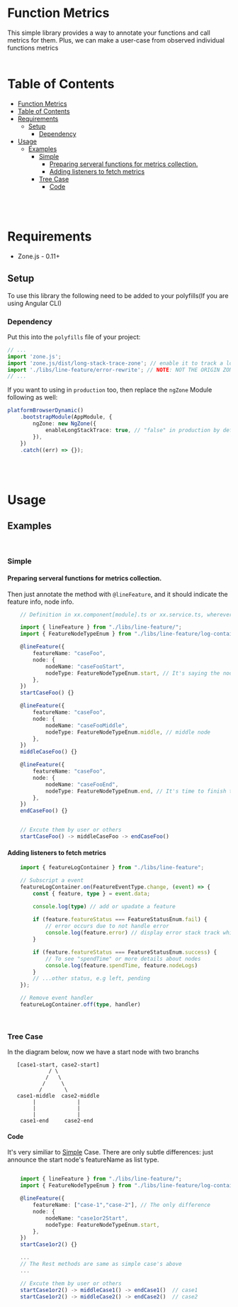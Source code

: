 

# Function Metrics
This simple library provides a way to annotate your functions and call metrics for them.
Plus, we can make a user-case from observed individual functions metrics
<br>
<br>
# Table of Contents

- [Function Metrics](#function-metrics)
- [Table of Contents](#table-of-contents)
- [Requirements](#requirements)
  - [Setup](#setup)
    - [Dependency](#dependency)
- [Usage](#usage)
  - [Examples](#examples)
    - [Simple](#simple)
      - [Preparing serveral functions for metrics collection.](#preparing-serveral-functions-for-metrics-collection)
      - [Adding listeners to fetch metrics](#adding-listeners-to-fetch-metrics)
    - [Tree Case](#tree-case)
      - [Code](#code)

<br>
<br>

# Requirements

* Zone.js - 0.11+

## Setup
To use this library the following need to be added to your polyfills(If you are using Angular CLI)


### Dependency
Put this into the `polyfills` file of your project:

```typescript
// ...
import 'zone.js';
import 'zone.js/dist/long-stack-trace-zone'; // enable it to track a long async stack
import './libs/line-feature/error-rewrite'; // NOTE: NOT THE ORIGIN ZONE-ERROR
// ...
```

If you want to using in `production` too, then replace the `ngZone` Module following as well:
```typescript
platformBrowserDynamic()
	.bootstrapModule(AppModule, {
		ngZone: new NgZone({
			enableLongStackTrace: true, // "false" in production by default
		}),
	})
	.catch((err) => {});
```
<br>
<br>

# Usage

## Examples

<br>

### Simple

#### Preparing serveral functions for metrics collection.

Then just annotate the method with `@lineFeature`,
and it should indicate the feature info, node info.

```typescript
    // Definition in xx.component[module].ts or xx.service.ts, wherever they located.

    import { lineFeature } from "./libs/line-feature/";
    import { FeatureNodeTypeEnum } from "./libs/line-feature/log-container";

    @lineFeature({
        featureName: "caseFoo",
        node: {
            nodeName: "caseFooStart",
            nodeType: FeatureNodeTypeEnum.start, // It's saying the node to start a feature
        },
    })
    startCaseFoo() {}

    @lineFeature({
        featureName: "caseFoo",
        node: {
            nodeName: "caseFooMiddle",
            nodeType: FeatureNodeTypeEnum.middle, // middle node
        },
    })
    middleCaseFoo() {}

    @lineFeature({
        featureName: "caseFoo",
        node: {
            nodeName: "caseFooEnd",
            nodeType: FeatureNodeTypeEnum.end, // It's time to finish this "caseFoo" feature
        },
    })
    endCaseFoo() {}


    // Excute them by user or others
    startCaseFoo() -> middleCaseFoo -> endCaseFoo()
```

#### Adding listeners to fetch metrics


```typescript
    import { featureLogContainer } from "./libs/line-feature";

    // Subscript a event
    featureLogContainer.on(FeatureEventType.change, (event) => {
        const { feature, type } = event.data;

        console.log(type) // add or upadate a feature
        
        if (feature.featureStatus === FeatureStatusEnum.fail) {
            // error occurs due to not handle error
            console.log(feature.error) // display error stack track which includes async parts of
        }

        if (feature.featureStatus === FeatureStatusEnum.success) {
            // To see "spendTime" or more details about nodes
            console.log(feature.spendTime, feature.nodeLogs)
        }
        // ...other status, e.g left, pending
    });

    // Remove event handler
    featureLogContainer.off(type, handler)
```

<br>

### Tree Case
In the diagram below, now we have a start node with two branchs
```
   [case1-start, case2-start]
             / \
            /   \
           /     \
          /       \
   case1-middle  case2-middle
		|             |
		|			  |
		|			  |
    case1-end     case2-end
```
#### Code
It's very similiar to [Simple](#simple) Case. There are only subtle differences: just announce the start node's featureName as list type.

```typescript

    import { lineFeature } from "./libs/line-feature/";
    import { FeatureNodeTypeEnum } from "./libs/line-feature/log-container";

    @lineFeature({
        featureName: ["case-1","case-2"], // The only difference
        node: {
            nodeName: "case1or2Start",
            nodeType: FeatureNodeTypeEnum.start,
        },
    })
    startCase1or2() {}

    ...
    // The Rest methods are same as simple case's above
    ...

    // Excute them by user or others
    startCase1or2() -> middleCase1() -> endCase1()  // case1
    startCase1or2() -> middleCase2() -> endCase2()  // case2
```

